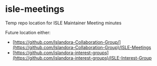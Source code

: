 # isle-meetings
Temp repo location for ISLE Maintainer Meeting minutes

Future location either: 
* [https://github.com/Islandora-Collaboration-Group/](https://github.com/Islandora-Collaboration-Group)/ISLE-Meetings
* [https://github.com/islandora-interest-groups](https://github.com/islandora-interest-groups)/ISLE-Interest-Group

